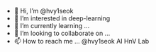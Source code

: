 - 👋 Hi, I’m @hvy1seok
- 👀 I’m interested in deep-learning
- 🌱 I’m currently learning ...
- 💞️ I’m looking to collaborate on ...
- 📫 How to reach me ... @hvy1seok
AI HnV Lab
<!---
hvy1seok/hvy1seok is a ✨ special ✨ repository because its `README.md` (this file) appears on your GitHub profile.
You can click the Preview link to take a look at your changes.
--->
